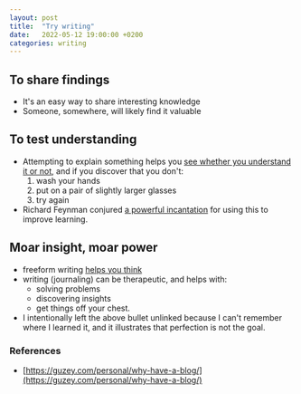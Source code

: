 ```yaml
---
layout: post
title:  "Try writing"
date:   2022-05-12 19:00:00 +0200
categories: writing
---
```


## To share findings
- It's an easy way to share interesting knowledge
- Someone, somewhere, will likely find it valuable

## To test understanding
- Attempting to explain something helps you [see whether you understand it or not](http://www.covingtoninnovations.com/mc/WriteThinkLearn.pdf), and if you discover that you don't: 
    1. wash your hands
    1. put on a pair of slightly larger glasses
    1. try again
- Richard Feynman conjured [a powerful incantation](https://fs.blog/feynman-technique/) for using this to improve learning.

## Moar insight, moar power
- freeform writing [helps you think](http://www.covingtoninnovations.com/mc/WriteThinkLearn.pdfd)
- writing (journaling) can be therapeutic, and helps with:
    - solving problems
    - discovering insights
    - get things off your chest. 
- I intentionally left the above bullet unlinked because I can't remember where I learned it, and it illustrates that perfection is not the goal.

### References

- [https://guzey.com/personal/why-have-a-blog/](https://guzey.com/personal/why-have-a-blog/)
